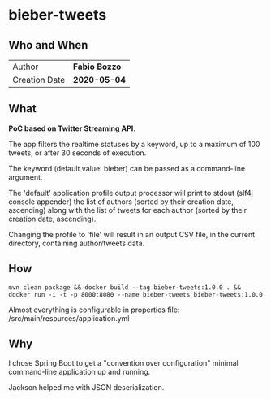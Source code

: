 # bieber-tweets #

## Who and When ##

|||
|---|---|
| Author        | __Fabio Bozzo__ |
| Creation Date | __2020-05-04__  |

## What ##

__PoC based on Twitter Streaming API__.

The app filters the realtime statuses by a keyword, up to a maximum of 100 tweets, or after 30 seconds of execution.

The keyword (default value: bieber) can be passed as a command-line argument. 

The 'default' application profile output processor will print to stdout (slf4j console appender) the list of authors
(sorted by their creation date, ascending) along with the list of tweets for each author (sorted by their creation date, ascending).

Changing the profile to 'file' will result in an output CSV file, in the current directory, containing author/tweets data. 

## How ##

`mvn clean package && docker build --tag bieber-tweets:1.0.0 . && docker run -i -t -p 8000:8080 --name bieber-tweets bieber-tweets:1.0.0`

Almost everything is configurable in properties file: /src/main/resources/application.yml 

## Why ##

I chose Spring Boot to get a "convention over configuration" minimal command-line application up and running. 

Jackson helped me with JSON deserialization. 
